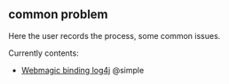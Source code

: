 ## common problem

Here the user records the process, some common issues.

Currently contents:

* [Webmagic binding log4j](webmagic-log4j.html) @simple
